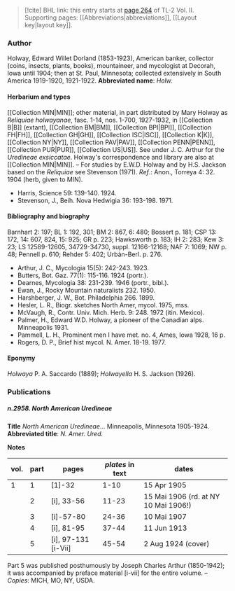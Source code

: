 > [!cite] BHL link: this entry starts at [page 264](https://www.biodiversitylibrary.org/page/33068506) of TL-2 Vol. II.
> Supporting pages: [[Abbreviations|abbreviations]], [[Layout key|layout key]].

### Author

Holway, Edward Willet Dorland (1853-1923), American banker, collector (coins, insects, plants, books), mountaineer, and mycologist at Decorah, Iowa until 1904; then at St. Paul, Minnesota; collected extensively in South America 1919-1920, 1921-1922. 
**Abbreviated name**: *Holw.*

#### Herbarium and types

[[Collection MIN|MIN]]; other material, in part distributed by Mary Holway as *Reliquiae holwayanae*, fasc. 1-14, nos. 1-700, 1927-1932, in [[Collection B|B]] (extant), [[Collection BM|BM]], [[Collection BPI|BPI]], [[Collection FH|FH]], [[Collection GH|GH]], [[Collection ISC|ISC]], [[Collection K|K]], [[Collection NY|NY]], [[Collection PAV|PAV]], [[Collection PENN|PENN]], [[Collection PUR|PUR]], [[Collection US|US]]. See under J. C. Arthur for the *Uredineae exsiccatae*. Holway's correspondence and library are also at [[Collection MIN|MIN]]. – For studies by E.W.D. Holway and by H.S. Jackson based on the *Reliquiae* see Stevenson (1971).
*Ref*.: Anon., Torreya 4: 32. 1904 (herb, given to MIN).
- Harris, Science 59: 139-140. 1924.
- Stevenson, J., Beih. Nova Hedwigia 36: 193-198. 1971.

#### Bibliography and biography

Barnhart 2: 197; BL 1: 192, 301; BM 2: 867, 6: 480; Bossert p. 181; CSP 13: 172, 14: 607, 824, 15: 925; GR p. 223; Hawksworth p. 183; IH 2: 283; Kew 3: 23; LS 12589-12605, 34729-34730, suppl. 12166-12168; NAF 7: 1069; NW p. 48; Pennell p. 610; Rehder 5: 402; Urbàn-Berl. p. 276.
- Arthur, J. C., Mycologia 15(5): 242-243. 1923.
- Butters, Bot. Gaz. 77(1): 115-116. 1924 (portr.).
- Dearnes, Mycologia 38: 231-239. 1946 (portr., bibl.).
- Ewan, J., Rocky Mountain naturalists 232. 1950.
- Harshberger, J. W., Bot. Philadelphia 266. 1899.
- Hesler, L. R., Biogr. sketches North Amer, mycol. 1975, mss.
- McVaugh, R., Contr. Univ. Mich. Herb. 9: 248. 1972 (itin. Mexico).
- Palmer, H., Edward W.D. Holway, a pioneer of the Canadian alps. Minneapolis 1931.
- Pammell, L. H., Prominent men I have met. no. 4, Ames, Iowa 1928, 16 p.
- Rogers, D. P., Brief hist mycol. N. Amer. 18-19. 1977.

#### Eponymy

*Holwaya* P. A. Saccardo (1889); *Holwayella* H. S. Jackson (1926).

### Publications

##### n.2958. North American Uredineae

**Title**
*North American Uredineae*... Minneapolis, Minnesota 1905-1924.
**Abbreviated title**: *N. Amer. Ured.*

**Notes**

|vol.	|part	|pages	|*plates* in text	|dates|
|---	|---	|---	|---	|---	|
|1	|1	|\[1\]-32	|1-10	|15 Apr 1905|
|	|2	|\[i\], 33-56	|11-23	|15 Mai 1906 (rd. at NY 10 Mai 1906!)|
|	|3	|\[i\]-57-80	|24-36	|10 Mai 1907|
|	|4	|\[i\], 81-95	|37-44	|11 Jun 1913|
|	|5	|\[i\], 97-131 \[i-Vii\]	|45-54	|2 Aug 1924 (cover)|

Part 5 was published posthumously by Joseph Charles Arthur (1850-1942); it was accompanied by preface material \[i-vii\] for the entire volume. – *Copies*: MICH, MO, NY, USDA.

